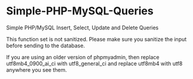 # Simple-PHP-MySQL-Queries
Simple PHP/MySQL Insert, Select, Update and Delete Queries

This function set is not sanitized. Please make sure you sanitize the input before sending to the database.

If you are using an older version of phpmyadmin, then replace utf8mb4_0900_ai_ci with utf8_general_ci and replace utf8mb4 with utf8 anywhere you see them.
